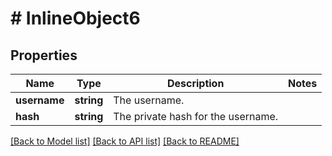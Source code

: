 # # InlineObject6

## Properties

Name | Type | Description | Notes
------------ | ------------- | ------------- | -------------
**username** | **string** | The username. | 
**hash** | **string** | The private hash for the username. | 

[[Back to Model list]](../../README.md#documentation-for-models) [[Back to API list]](../../README.md#documentation-for-api-endpoints) [[Back to README]](../../README.md)


